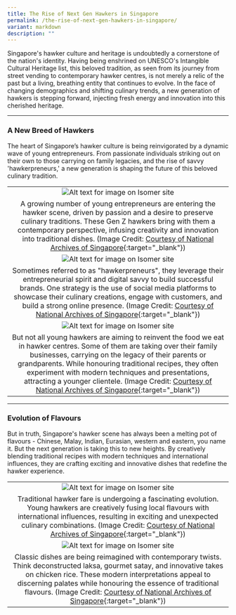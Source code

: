 ```yaml
---
title: The Rise of Next Gen Hawkers in Singapore
permalink: /the-rise-of-next-gen-hawkers-in-singapore/
variant: markdown
description: ""
---
```

Singapore's hawker culture and heritage is undoubtedly a cornerstone of the nation's identity. Having being enshrined on UNESCO's Intangible Cultural Heritage list, this beloved tradition, as seen from its journey from street vending to contemporary hawker centres, is not merely a relic of the past but a living, breathing entity that continues to evolve. In the face of changing demographics and shifting culinary trends, a new generation of hawkers is stepping forward, injecting fresh energy and innovation into this cherished heritage.

---

### **A New Breed of Hawkers**

The heart of Singapore’s hawker culture is being reinvigorated by a dynamic wave of young entrepreneurs. From passionate individuals striking out on their own to those carrying on family legacies, and the rise of savvy 'hawkerpreneurs,' a new generation is shaping the future of this beloved culinary tradition.

|   | 
|:--------:| 
| ![Alt text for image on Isomer site](/images/Hawkersdigital/new-gen_1_sample.jpg)|
| A growing number of young entrepreneurs are entering the hawker scene, driven by passion and a desire to preserve culinary traditions. These Gen Z hawkers bring with them a contemporary perspective, infusing creativity and innovation into traditional dishes. (Image Credit: [Courtesy of National Archives of Singapore](https://www.nas.gov.sg/archivesonline/photographs/record-details/34457638-1162-11e3-83d5-0050568939ad){:target="_blank"}) |
| ![Alt text for image on Isomer site](/images/Hawkersdigital/new-gen_1_sample.jpg)|
| Sometimes referred to as "hawkerpreneurs", they leverage their entrepreneurial spirit and digital savvy to build successful brands. One strategy is the use of social media platforms to showcase their culinary creations, engage with customers, and build a strong online presence. (Image Credit: [Courtesy of National Archives of Singapore](https://www.nas.gov.sg/archivesonline/photographs/record-details/34457638-1162-11e3-83d5-0050568939ad){:target="_blank"}) |
| ![Alt text for image on Isomer site](/images/Hawkersdigital/new-gen_1_sample.jpg)|
| But not all young hawkers are aiming to reinvent the food we eat in hawker centres. Some of them are taking over their family businesses, carrying on the legacy of their parents or grandparents. While honouring traditional recipes, they often experiment with modern techniques and presentations, attracting a younger clientele. (Image Credit: [Courtesy of National Archives of Singapore](https://www.nas.gov.sg/archivesonline/photographs/record-details/34457638-1162-11e3-83d5-0050568939ad){:target="_blank"}) |

----

### **Evolution of Flavours**

But in truth, Singapore's hawker scene has always been a melting pot of flavours - Chinese, Malay, Indian, Eurasian, western and eastern, you name it. But the next generation is taking this to new heights. By creatively blending traditional recipes with modern techniques and international influences, they are crafting exciting and innovative dishes that redefine the hawker experience.

|   | 
|:--------:| 
| ![Alt text for image on Isomer site](/images/Hawkersdigital/new-gen_1_sample.jpg)|
| Traditional hawker fare is undergoing a fascinating evolution. Young hawkers are creatively fusing local flavours with international influences, resulting in exciting and unexpected culinary combinations. (Image Credit: [Courtesy of National Archives of Singapore](https://www.nas.gov.sg/archivesonline/photographs/record-details/34457638-1162-11e3-83d5-0050568939ad){:target="_blank"}) |
| ![Alt text for image on Isomer site](/images/Hawkersdigital/new-gen_1_sample.jpg)|
| Classic dishes are being reimagined with contemporary twists. Think deconstructed laksa, gourmet satay, and innovative takes on chicken rice. These modern interpretations appeal to discerning palates while honouring the essence of traditional flavours. (Image Credit: [Courtesy of National Archives of Singapore](https://www.nas.gov.sg/archivesonline/photographs/record-details/34457638-1162-11e3-83d5-0050568939ad){:target="_blank"}) |
